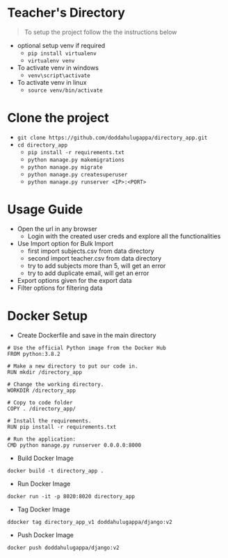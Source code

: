 # Teacher's Directory

> To setup the project follow the the instructions below


- optional setup venv if required
    - `pip install virtualenv`
    - `virtualenv venv`
- To activate venv in windows
    - `venv\script\activate` 
- To activate venv in linux
    - `source venv/bin/activate` 
    
# Clone the project
- `git clone https://github.com/doddahulugappa/directory_app.git`
- `cd directory_app`
    - `pip install -r requirements.txt`
    - `python manage.py makemigrations`
    - `python manage.py migrate`
    - `python manage.py createsuperuser` 
    - `python manage.py runserver <IP>:<PORT>`
# Usage Guide
- Open the url in any browser
    - Login with the created user creds and explore all the functionalities
- Use Import option for Bulk Import 
    - first import subjects.csv from data directory
    - second import teacher.csv from data directory
    - try to add subjects more than 5, will get an error
    - try to add duplicate email, will get an error
- Export options given for the export data
- Filter options for filtering data


# Docker Setup
- Create Dockerfile and save in the main directory
``` 
# Use the official Python image from the Docker Hub
FROM python:3.8.2

# Make a new directory to put our code in.
RUN mkdir /directory_app

# Change the working directory.
WORKDIR /directory_app

# Copy to code folder
COPY . /directory_app/

# Install the requirements.
RUN pip install -r requirements.txt

# Run the application:
CMD python manage.py runserver 0.0.0.0:8000
```

- Build Docker Image
```
docker build -t directory_app .
```

- Run Docker Image
```
docker run -it -p 8020:8020 directory_app
```

- Tag Docker Image
```
ddocker tag directory_app_v1 doddahulugappa/django:v2
```

- Push Docker Image
```
docker push doddahulugappa/django:v2
```
